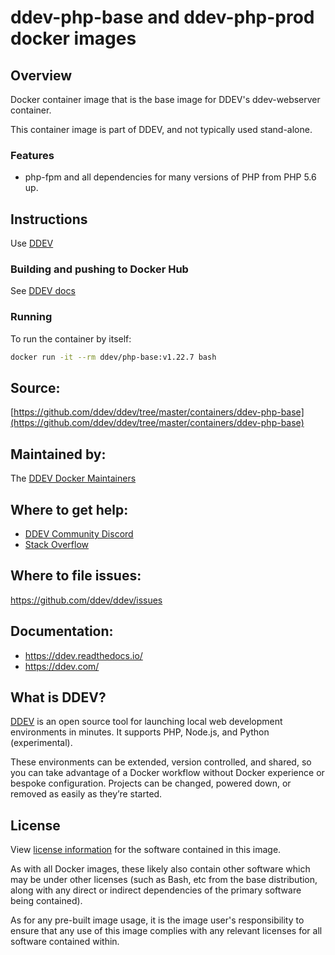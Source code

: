 # ddev-php-base and ddev-php-prod docker images

## Overview

Docker container image that is the base image for DDEV's ddev-webserver container.

This container image is part of DDEV, and not typically used stand-alone.

### Features

* php-fpm and all dependencies for many versions of PHP from PHP 5.6 up.

## Instructions

Use [DDEV](https://ddev.readthedocs.io)

### Building and pushing to Docker Hub

See [DDEV docs](https://ddev.readthedocs.io/en/stable/developers/release-management/#pushing-docker-images-with-the-github-actions-workflow)

### Running

To run the container by itself:

```bash
docker run -it --rm ddev/php-base:v1.22.7 bash
```

## Source:

[https://github.com/ddev/ddev/tree/master/containers/ddev-php-base](https://github.com/ddev/ddev/tree/master/containers/ddev-php-base)

## Maintained by:

The [DDEV Docker Maintainers](https://github.com/ddev)

## Where to get help:

* [DDEV Community Discord](https://discord.gg/5wjP76mBJD)
* [Stack Overflow](https://stackoverflow.com/questions/tagged/ddev)

## Where to file issues:

https://github.com/ddev/ddev/issues

## Documentation:

* https://ddev.readthedocs.io/
* https://ddev.com/

## What is DDEV?

[DDEV](https://github.com/ddev/ddev) is an open source tool for launching local web development environments in minutes. It supports PHP, Node.js, and Python (experimental).

These environments can be extended, version controlled, and shared, so you can take advantage of a Docker workflow without Docker experience or bespoke configuration. Projects can be changed, powered down, or removed as easily as they’re started.

## License

View [license information](https://github.com/ddev/ddev/blob/master/LICENSE) for the software contained in this image.

As with all Docker images, these likely also contain other software which may be under other licenses (such as Bash, etc from the base distribution, along with any direct or indirect dependencies of the primary software being contained).

As for any pre-built image usage, it is the image user's responsibility to ensure that any use of this image complies with any relevant licenses for all software contained within.